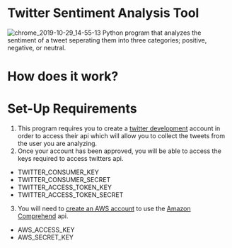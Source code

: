 # Twitter Sentiment Analysis Tool
![chrome_2019-10-29_14-55-13](https://user-images.githubusercontent.com/37064367/67812331-2d922b00-fa5c-11e9-8eb4-60b50e9d79d2.png)
Python program that analyzes the sentiment of a tweet seperating them into three categories; positive, negative, or neutral.

# How does it work?


# Set-Up Requirements 

1. This program requires you to create a [twitter development](https://developer.twitter.com/en/apply-for-access.html) account in order to access their api which will allow you to collect the tweets from the user you are analyzing. 
2.  Once your account has been approved, you will be able to access the keys required to access twitters api.
* TWITTER_CONSUMER_KEY
* TWITTER_CONSUMER_SECRET
* TWITTER_ACCESS_TOKEN_KEY 
* TWITTER_ACCESS_TOKEN_SECRET
3. You will need to [create an AWS account](https://docs.aws.amazon.com/general/latest/gr/aws-sec-cred-types.html) to use the [Amazon Comprehend](https://docs.aws.amazon.com/comprehend/latest/dg/how-sentiment.html) api.
* AWS_ACCESS_KEY
* AWS_SECRET_KEY
